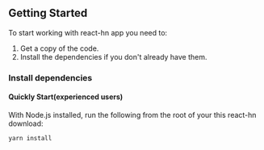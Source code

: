 ## Getting Started

To start working with react-hn app you need to:

1. Get a copy of the code.
2. Install the dependencies if you don't already have them.

### Install dependencies

#### Quickly Start(experienced users)

With Node.js installed, run the following from the root of your this react-hn download:

```sh
yarn install
```
